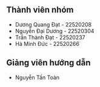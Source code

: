 ## Thành viên nhóm
  - Dương Quang Đạt - 22520208
  - Nguyễn Đại Dương - 22520304
  - Trần Thành Đạt - 22520237
  - Hà Minh Đức - 22520266
## Giảng viên hướng dẫn 
  - Nguyễn Tấn Toàn
 
